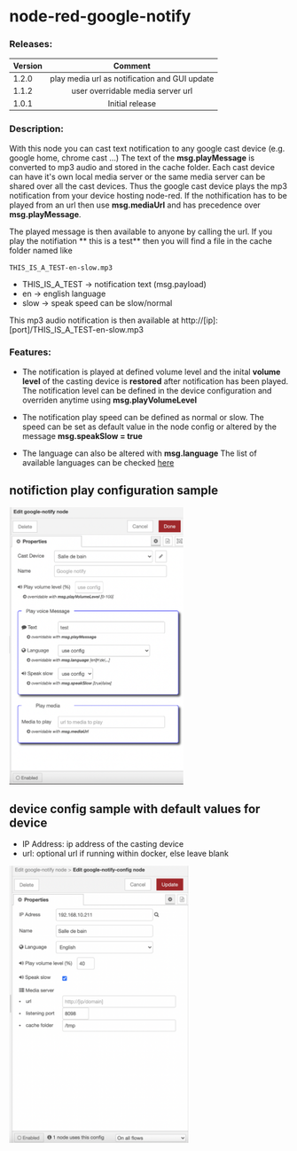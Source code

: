 # node-red-google-notify

### Releases:
| Version   |Comment|
| ----------|:-------------:|
| 1.2.0     | play media url as notification and GUI update 
| 1.1.2     | user overridable media server url
| 1.0.1     | Initial  release


### Description:

With this node you can cast text notification to any google cast device (e.g. google home, chrome cast ...)
The text of the **msg.playMessage** is converted to mp3 audio and stored in the cache folder. Each cast device can have it's own local media server or the same media server can be shared over all the cast devices. Thus the google cast device plays the mp3 notification from your device hosting node-red.
If the nothification has to be played from an url then use **msg.mediaUrl** and has precedence over **msg.playMessage**.

The played message is then available to anyone by calling the url.
If you play the notifiation ** this is a test** then you will find a file in the cache folder named like 
```
THIS_IS_A_TEST-en-slow.mp3
```
* THIS_IS_A_TEST -> notification text (msg.payload)
* en -> english language
* slow -> speak speed can be slow/normal

This mp3 audio notification is then available at http://[ip]:[port]/THIS_IS_A_TEST-en-slow.mp3


### Features:
* The notification is played at defined volume level and the inital **volume level** of the casting device is **restored** after notification has been played.
The notification level can be defined in the device configuration and overriden anytime using **msg.playVolumeLevel**

* The notification play speed can be defined as normal or slow. The speed can be set as default value in the node config or altered by the message **msg.speakSlow = true**

* The language can also be altered with **msg.language** The list of available languages can be checked <a href="https://github.com/orcema/node-red-google-notify/blob/master/languages.js">here</a>

## notifiction play configuration sample
[<img src="assets/msgConfigSample.png" height="500"/>](image.png)

## device config sample with default values for device
* IP Address: ip address of the casting device
* url: optional url if running within docker, else leave blank


[<img src="assets/deviceConfigSample.png" height="500"/>](image.png)
